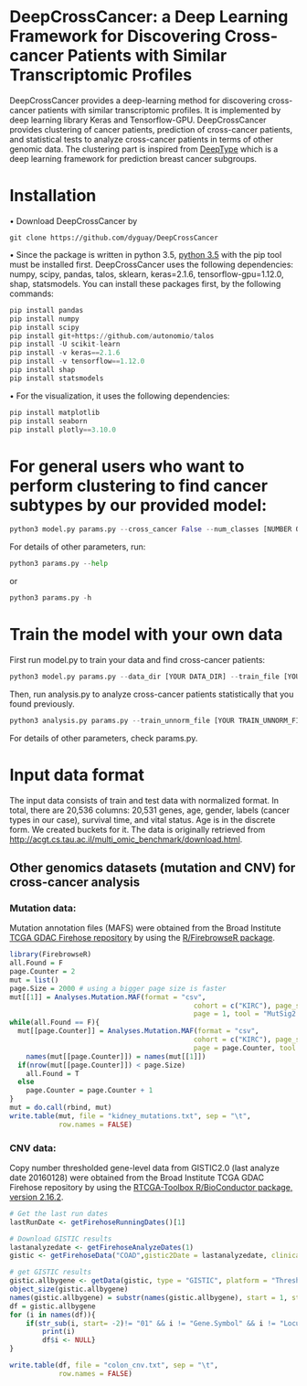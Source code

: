 # DeepCrossCancer: a Deep Learning Framework for Discovering Cross-cancer Patients with Similar Transcriptomic Profiles
DeepCrossCancer provides a deep-learning method for discovering cross-cancer patients with similar transcriptomic profiles. It is implemented by deep learning library Keras and Tensorflow-GPU. DeepCrossCancer provides clustering of cancer patients, prediction of cross-cancer patients, and statistical tests to analyze cross-cancer patients in terms of other genomic data. The clustering part is inspired from [DeepType](https://github.com/runpuchen/DeepType) which is a deep learning framework for prediction breast cancer subgroups.
# Installation
•	Download DeepCrossCancer by
```
git clone https://github.com/dyguay/DeepCrossCancer
```
•	Since the package is written in python 3.5, [python 3.5](https://www.python.org/downloads/) with the pip tool must be installed first. DeepCrossCancer uses the following dependencies: numpy, scipy, pandas, talos, sklearn, keras=2.1.6, tensorflow-gpu=1.12.0, shap, statsmodels. You can install these packages first, by the following commands:
```python
pip install pandas
pip install numpy
pip install scipy
pip install git+https://github.com/autonomio/talos
pip install -U scikit-learn
pip install -v keras==2.1.6
pip install -v tensorflow==1.12.0
pip install shap
pip install statsmodels
```
•	For the visualization, it uses the following dependencies:
```python
pip install matplotlib
pip install seaborn
pip install plotly==3.10.0
```
# For general users who want to perform clustering to find cancer subtypes by our provided model:
```python
python3 model.py params.py --cross_cancer False --num_classes [NUMBER OF CLASSES FOR SUPERVISED PART]
```
For details of other parameters, run:
```python
python3 params.py --help
```
or
```python
python3 params.py -h
```
# Train the model with your own data
First run model.py to train your data and find cross-cancer patients:
```python
python3 model.py params.py --data_dir [YOUR DATA_DIR] --train_file [YOUR TRAIN_FILE] --test_file [YOUR TEST_FILE] --dimension [NUMBER OF FEATURES OF YOUR DATA] --num_classes [NUMBER OF CLASSES FOR SUPERVISED PART]
```
Then, run analysis.py to analyze cross-cancer patients statistically that you found previously.
```python
python3 analysis.py params.py --train_unnorm_file [YOUR TRAIN_UNNORM_FILE] --test_unnorm_file [YOUR TEST_UNNORM_FILE] --mut_data_dir [YOUR MUT_DATA_DIR] --cnv_data_dir [YOUR CNV_DATA_DIR]
```
For details of other parameters, check params.py.
# Input data format
The input data consists of train and test data with normalized format. In total, there are 20,536 columns: 20,531 genes, age, gender, labels (cancer types in our case), survival time, and vital status. Age is in the discrete form. We created buckets for it. The data is originally retrieved from http://acgt.cs.tau.ac.il/multi_omic_benchmark/download.html.
## Other genomics datasets (mutation and CNV) for cross-cancer analysis
### Mutation data:
Mutation annotation files (MAFS) were obtained from the Broad Institute [TCGA GDAC Firehose repository](http://firebrowse.org/api-docs/#!/Analyses/MAF) by using the [R/FirebrowseR package](https://github.com/mariodeng/FirebrowseR).
```R
library(FirebrowseR)
all.Found = F
page.Counter = 2
mut = list()
page.Size = 2000 # using a bigger page size is faster
mut[[1]] = Analyses.Mutation.MAF(format = "csv",
                                             cohort = c("KIRC"), page_size = page.Size,
                                             page = 1, tool = "MutSig2.0")
while(all.Found == F){
  mut[[page.Counter]] = Analyses.Mutation.MAF(format = "csv",
                                             cohort = c("KIRC"), page_size = page.Size,
                                             page = page.Counter, tool = "MutSig2.0")
	names(mut[[page.Counter]]) = names(mut[[1]])
  if(nrow(mut[[page.Counter]]) < page.Size)
    all.Found = T
  else
    page.Counter = page.Counter + 1
}
mut = do.call(rbind, mut)
write.table(mut, file = "kidney_mutations.txt", sep = "\t",
            row.names = FALSE)
```
### CNV data:
Copy number thresholded gene-level data from GISTIC2.0 (last analyze date 20160128) were obtained from the Broad Institute TCGA GDAC Firehose repository by using the [RTCGA-Toolbox R/BioConductor package, version 2.16.2](https://www.bioconductor.org/packages/release/bioc/html/RTCGAToolbox.html).
```R
# Get the last run dates
lastRunDate <- getFirehoseRunningDates()[1]

# Download GISTIC results
lastanalyzedate <- getFirehoseAnalyzeDates(1)
gistic <- getFirehoseData("COAD",gistic2Date = lastanalyzedate, clinical = FALSE, GISTIC = TRUE)

# get GISTIC results
gistic.allbygene <- getData(gistic, type = "GISTIC", platform = "ThresholdedByGene")
object_size(gistic.allbygene)
names(gistic.allbygene) = substr(names(gistic.allbygene), start = 1, stop = 15)
df = gistic.allbygene
for (i in names(df)){
	if(str_sub(i, start= -2)!= "01" && i != "Gene.Symbol" && i != "Locus.ID" && i != "Cytoband"){
		print(i)
		df$i <- NULL}
}

write.table(df, file = "colon_cnv.txt", sep = "\t",
            row.names = FALSE)
```

